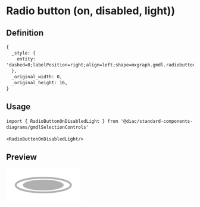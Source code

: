 # Radio button (on, disabled, light))

## Definition

```
{
  _style: { 
    entity: 'dashed=0;labelPosition=right;align=left;shape=mxgraph.gmdl.radiobutton;strokeColor=#B0B0B0;fillColor=#B0B0B0;strokeWidth=2;aspect=fixed;sketch=0;html=1;',
  },
  _original_width: 0,
  _original_height: 16,
}
```

## Usage

```
import { RadioButtonOnDisabledLight } from '@diac/standard-components-diagrams/gmdlSelectionControls'

<RadioButtonOnDisabledLight/>
```

## Preview

<img src="./radio-button-on-disabled-light.png" width="200"/>

